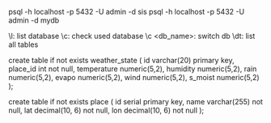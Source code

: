 psql -h localhost -p 5432 -U admin -d sis
psql -h localhost -p 5432 -U admin -d mydb

\l: list database
\c: check used database
\c <db_name>: switch db
\dt: list all tables


create table if not exists weather_state (
    id varchar(20) primary key,
    place_id int not null,
    temperature numeric(5,2),
    humidity numeric(5,2),
    rain numeric(5,2),
    evapo numeric(5,2),
    wind numeric(5,2),
    s_moist numeric(5,2)
);

create table if not exists place (
    id serial primary key,
    name varchar(255) not null,
    lat decimal(10, 6) not null,
    lon decimal(10, 6) not null
);

